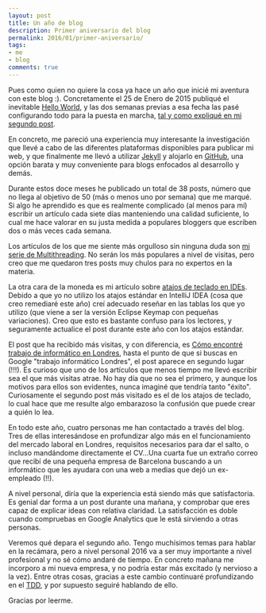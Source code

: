 ```yaml
---
layout: post
title: Un año de blog
description: Primer aniversario del blog
permalink: 2016/01/primer-aniversario/
tags:
- me
- blog
comments: true
---
```


Pues como quien no quiere la cosa ya hace un año que inicié mi aventura con este blog :). Concretamente el 25 de Enero de 2015 publiqué el inevitable [Hello World](/2015/01/hello-world), y las dos semanas previas a esa fecha las pasé configurando todo para la puesta en marcha, [tal y como expliqué en mi segundo post](/2015/01/como-hice-el-blog).

En concreto, me pareció una experiencia muy interesante la investigación que llevé a cabo de las diferentes plataformas disponibles para publicar mi web, y que finalmente me llevó a utilizar [Jekyll](https://jekyllrb.com/) y alojarlo en [GitHub](https://github.com/), una opción barata y muy conveniente para blogs enfocados al desarrollo y demás.

<!--break-->

Durante estos doce meses he publicado un total de 38 posts, número que no llega al objetivo de 50 (más o menos uno por semana) que me marqué. Si algo he aprendido es que es realmente complicado (al menos para mí) escribir un artículo cada siete días manteniendo una calidad suficiente, lo cual me hace valorar en su justa medida a populares bloggers que escriben dos o más veces cada semana.

Los artículos de los que me siente más orgulloso sin ninguna duda son [mi serie de Multithreading](/2015/05/multithreading-1). No serán los más populares a nivel de visitas, pero creo que me quedaron tres posts muy chulos para no expertos en la materia.

La otra cara de la moneda es mi artículo sobre [atajos de teclado en IDEs](/2015/02/atajos-teclado-ide). Debido a que yo no utilizo los atajos estándar en IntelliJ IDEA (cosa que creo remediaré este año) creí adecuado reseñar en las tablas los que yo utilizo (que viene a ser la versión Eclipse Keymap con pequeñas variaciones). Creo que esto es bastante confuso para los lectores, y seguramente actualice el post durante este año con los atajos estándar.

El post que ha recibido más visitas, y con diferencia, es [Cómo encontré trabajo de informático en Londres](/2015/04/trabajo-londres), hasta el punto de que si buscas en Google "trabajo informático Londres", el post aparece en segundo lugar (!!!). Es curioso que uno de los artículos que menos tiempo me llevó escribir sea el que más visitas atrae. No hay día que no sea el primero, y aunque los motivos para ellos son evidentes, nunca imaginé que tendría tanto "éxito". Curiosamente el segundo post más visitado es el de los atajos de teclado, lo cual hace que me resulte algo embarazoso la confusión que puede crear a quién lo lea.

En todo este año, cuatro personas me han contactado a través del blog. Tres de ellas interesándose en profundizar algo más en el funcionamiento del mercado laboral en Londres, requisitos necesarios para dar el salto, o incluso mandándome directamente el CV...Una cuarta fue un extraño correo que recibí de una pequeña empresa de Barcelona buscando a un informático que les ayudara con una web a medias que dejó un ex-empleado (!!).

A nivel personal, diría que la experiencia está siendo más que satisfactoria. Es genial dar forma a un post durante una mañana, y comprobar que eres capaz de explicar ideas con relativa claridad. La satisfacción es doble cuando compruebas en Google Analytics que le está sirviendo a otras personas.

Veremos qué depara el segundo año. Tengo muchísimos temas para hablar en la recámara, pero a nivel personal 2016 va a ser muy importante a nivel profesional y no sé cómo andaré de tiempo. En concreto mañana me incorporo a mi nueva empresa, y no podría estar más excitado (y nervioso a la vez). Entre otras cosas, gracias a este cambio continuaré profundizando en el [TDD](/2015/08/primera-experiencia-tdd), y por supuesto seguiré hablando de ello.

Gracias por leerme.
